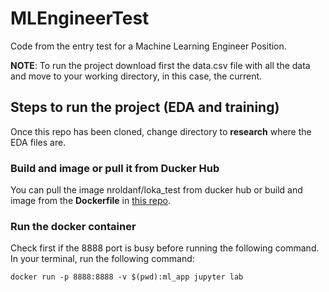 # MLEngineerTest

Code from the entry test for a Machine Learning Engineer Position.

__NOTE__: To run the project download first the data.csv file with all the data and move to your working directory, in this case, the current.

## Steps to run the project (EDA and training)

Once this repo has been cloned, change directory to __research__ where the EDA files are.

### Build and image or pull it from Ducker Hub

You can pull the image nroldanf/loka_test from ducker hub or build and image from the __Dockerfile__ in [this repo](https://hub.docker.com/r/nroldanf/loka_test).

### Run the docker container

Check first if the 8888 port is busy before running the following command. In your terminal, run the following command:

```shell
docker run -p 8888:8888 -v $(pwd):ml_app jupyter lab
```
